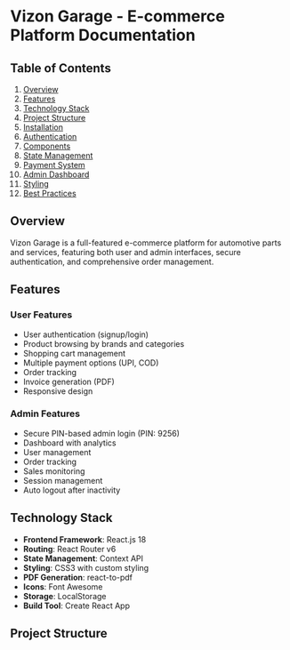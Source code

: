 # Vizon Garage - E-commerce Platform Documentation

## Table of Contents
1. [Overview](#overview)
2. [Features](#features)
3. [Technology Stack](#technology-stack)
4. [Project Structure](#project-structure)
5. [Installation](#installation)
6. [Authentication](#authentication)
7. [Components](#components)
8. [State Management](#state-management)
9. [Payment System](#payment-system)
10. [Admin Dashboard](#admin-dashboard)
11. [Styling](#styling)
12. [Best Practices](#best-practices)

## Overview
Vizon Garage is a full-featured e-commerce platform for automotive parts and services, featuring both user and admin interfaces, secure authentication, and comprehensive order management.

## Features

### User Features
- User authentication (signup/login)
- Product browsing by brands and categories
- Shopping cart management
- Multiple payment options (UPI, COD)
- Order tracking
- Invoice generation (PDF)
- Responsive design

### Admin Features
- Secure PIN-based admin login (PIN: 9256)
- Dashboard with analytics
- User management
- Order tracking
- Sales monitoring
- Session management
- Auto logout after inactivity

## Technology Stack
- **Frontend Framework**: React.js 18
- **Routing**: React Router v6
- **State Management**: Context API
- **Styling**: CSS3 with custom styling
- **PDF Generation**: react-to-pdf
- **Icons**: Font Awesome
- **Storage**: LocalStorage
- **Build Tool**: Create React App

## Project Structure 